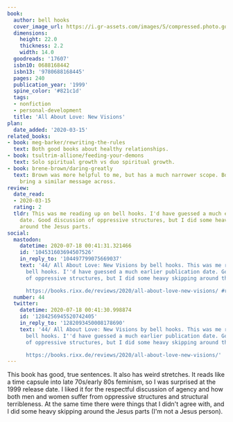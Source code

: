 ```yaml
---
book:
  author: bell hooks
  cover_image_url: https://i.gr-assets.com/images/S/compressed.photo.goodreads.com/books/1387754966l/17607.jpg
  dimensions:
    height: 22.0
    thickness: 2.2
    width: 14.0
  goodreads: '17607'
  isbn10: 0688168442
  isbn13: '9780688168445'
  pages: 240
  publication_year: '1999'
  spine_color: '#821c1d'
  tags:
  - nonfiction
  - personal-development
  title: 'All About Love: New Visions'
plan:
  date_added: '2020-03-15'
related_books:
- book: meg-barker/rewriting-the-rules
  text: Both good books about healthy relationships.
- book: tsultrim-allione/feeding-your-demons
  text: Solo spiritual growth vs duo spiritual growth.
- book: brene-brown/daring-greatly
  text: Brown was more helpful to me, but has a much narrower scope. Both want to
    bring a similar message across.
review:
  date_read:
  - 2020-03-15
  rating: 2
  tldr: This was me reading up on bell hooks. I'd have guessed a much earlier publication
    date. Good discussion of oppressive structures, but I did some heavy skipping
    around the Jesus parts.
social:
  mastodon:
    datetime: 2020-07-18 00:41:31.321466
    id: '104531603694507526'
    in_reply_to: '104497799075669037'
    text: '44/ All About Love: New Visions by bell hooks. This was me reading up on
      bell hooks. I''d have guessed a much earlier publication date. Good discussion
      of oppressive structures, but I did some heavy skipping around the Jesus parts.

      https://books.rixx.de/reviews/2020/all-about-love-new-visions/ #rixxReads'
  number: 44
  twitter:
    datetime: 2020-07-18 00:41:30.998874
    id: '1284256945520742405'
    in_reply_to: '1282093450008178690'
    text: '44/ All About Love: New Visions by bell hooks. This was me reading up on
      bell hooks. I''d have guessed a much earlier publication date. Good discussion
      of oppressive structures, but I did some heavy skipping around the Jesus parts.

      https://books.rixx.de/reviews/2020/all-about-love-new-visions/'
---
```


This book has good, true sentences. It also has weird stretches. It reads like a time capsule into late 70s/early 80s feminism, so I was surprised at the 1999 release date. I liked it for the respectful discussion of agency and how both men and women suffer from oppressive structures and structural terribleness. At the same time there were things that I didn't agree with, and I did some heavy skipping around the Jesus parts (I'm not a Jesus person).
